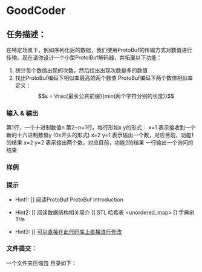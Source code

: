 # GoodCoder

## 任务描述：

在特定场景下，例如序列化后的数据，我们使用ProtoBuf的传输方式对数值进行传输。现在请你设计一个小型ProtolBuf解码器，并拓展以下功能：
1. 统计每个数值出现的次数，然后找出出现次数最多的数值
2. 找出ProtoBuf编码下相似率最高的两个数值
ProtoBuf编码下两个数值相似率定义：$$s = \frac{最长公共前缀}{min(两个字符分别的长度)}$$

### 输入 & 输出
第1行，一个十进制数值n
第2~n+1行。每行形如x y的形式：
x=1 表示接收到一个新的十六进制数值y (0x开头的形式)
x=2 y=1 表示输出一个数，对应目前，功能1的结果
x=2 y=2 表示输出两个数，对应目前，功能2的结果
一行输出一个询问的结果

### 样例


### 提示
- Hint1:
[] 阅读ProtoBuf ProtoBuf Introduction 

- Hint2:
[] 阅读数据结构相关简介 
  [] STL 哈希表 <unordered_map>
  [] 字典树Trie 

- Hint3:
[] [可以直接在此代码库上直接进行修改](https://github.com/WangYuHang-cmd/ProtoBuf_decoder)


### 文件提交：
一个文件夹压缩包 目录如下：


